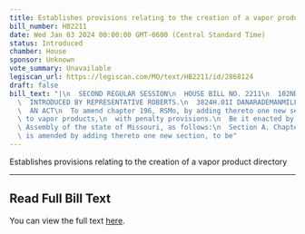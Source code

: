 ```yaml
---
title: Establishes provisions relating to the creation of a vapor product directory
bill_number: HB2211
date: Wed Jan 03 2024 00:00:00 GMT-0600 (Central Standard Time)
status: Introduced
chamber: House
sponsor: Unknown
vote_summary: Unavailable
legiscan_url: https://legiscan.com/MO/text/HB2211/id/2868124
draft: false
bill_text: "|\n  SECOND REGULAR SESSION\n  HOUSE BILL NO. 2211\n  102ND GENERAL ASSEMBLY\n\
  \  INTRODUCED BY REPRESENTATIVE ROBERTS.\n  3824H.01I DANARADEMANMILLER,ChiefClerk\n\
  \  AN ACT\n  To amend chapter 196, RSMo, by adding thereto one new section relating\
  \ to vapor products,\n  with penalty provisions.\n  Be it enacted by the General\
  \ Assembly of the state of Missouri, as follows:\n  Section A. Chapter 196, RSMo,\
  \ is amended by adding thereto one new section, to be"
---
```

Establishes provisions relating to the creation of a vapor product directory

---

## Read Full Bill Text

You can view the full text [here](https://legiscan.com/MO/text/HB2211/id/2868124).

